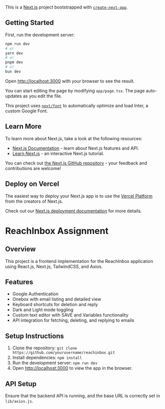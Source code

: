 This is a [Next.js](https://nextjs.org/) project bootstrapped with [`create-next-app`](https://github.com/vercel/next.js/tree/canary/packages/create-next-app).

## Getting Started

First, run the development server:

```bash
npm run dev
# or
yarn dev
# or
pnpm dev
# or
bun dev
```

Open [http://localhost:3000](http://localhost:3000) with your browser to see the result.

You can start editing the page by modifying `app/page.tsx`. The page auto-updates as you edit the file.

This project uses [`next/font`](https://nextjs.org/docs/basic-features/font-optimization) to automatically optimize and load Inter, a custom Google Font.

## Learn More

To learn more about Next.js, take a look at the following resources:

- [Next.js Documentation](https://nextjs.org/docs) - learn about Next.js features and API.
- [Learn Next.js](https://nextjs.org/learn) - an interactive Next.js tutorial.

You can check out [the Next.js GitHub repository](https://github.com/vercel/next.js/) - your feedback and contributions are welcome!

## Deploy on Vercel

The easiest way to deploy your Next.js app is to use the [Vercel Platform](https://vercel.com/new?utm_medium=default-template&filter=next.js&utm_source=create-next-app&utm_campaign=create-next-app-readme) from the creators of Next.js.

Check out our [Next.js deployment documentation](https://nextjs.org/docs/deployment) for more details.

# ReachInbox Assignment

## Overview
This project is a frontend implementation for the ReachInbox application using React.js, Next.js, TailwindCSS, and Axios.

## Features
- Google Authentication
- Onebox with email listing and detailed view
- Keyboard shortcuts for deletion and reply
- Dark and Light mode toggling
- Custom text editor with SAVE and Variables functionality
- API integration for fetching, deleting, and replying to emails

## Setup Instructions
1. Clone the repository: `git clone https://github.com/yourusername/reachinbox.git`
2. Install dependencies: `npm install`
3. Run the development server: `npm run dev`
4. Open [http://localhost:3000](http://localhost:3000) to view the app in the browser.

## API Setup
Ensure that the backend API is running, and the base URL is correctly set in `lib/axios.js`.

